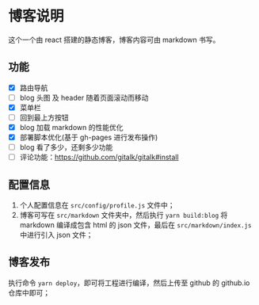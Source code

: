 # 博客说明

这个一个由 react 搭建的静态博客，博客内容可由 markdown 书写。

## 功能

- [x] 路由导航
- [ ] blog 头图 及 header 随着页面滚动而移动
- [x] 菜单栏
- [ ] 回到最上方按钮
- [x] blog 加载 markdown 的性能优化
- [x] 部署脚本优化(基于 gh-pages 进行发布操作)
- [ ] blog 看了多少，还剩多少功能
- [ ] 评论功能：https://github.com/gitalk/gitalk#install

## 配置信息

1. 个人配置信息在 `src/config/profile.js` 文件中；
2. 博客可写在 `src/markdown` 文件夹中，然后执行 `yarn build:blog` 将 markdown 编译成包含 html 的 json 文件，最后在 `src/markdown/index.js` 中进行引入 json 文件；

## 博客发布

执行命令 `yarn deploy`，即可将工程进行编译，然后上传至 github 的 github.io 仓库中即可；
